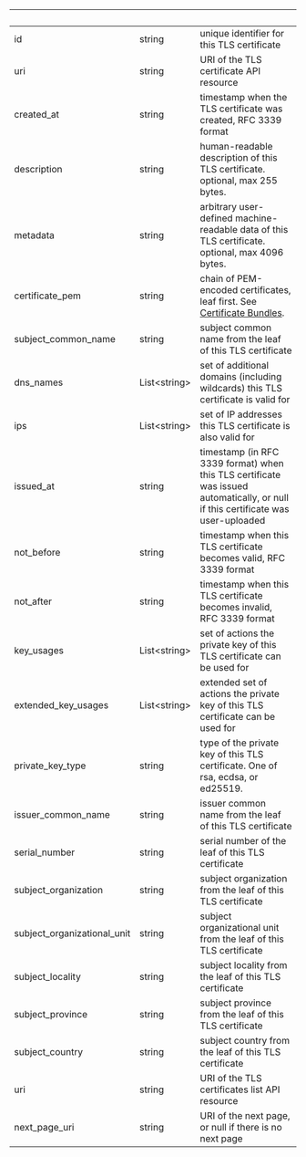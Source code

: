 <!-- Code generated for API Clients. DO NOT EDIT. -->

| &nbsp; | &nbsp; | &nbsp; |
|---|---|---|
| id | string | unique identifier for this TLS certificate |
| uri | string | URI of the TLS certificate API resource |
| created_at | string | timestamp when the TLS certificate was created, RFC 3339 format |
| description | string | human-readable description of this TLS certificate. optional, max 255 bytes. |
| metadata | string | arbitrary user-defined machine-readable data of this TLS certificate. optional, max 4096 bytes. |
| certificate_pem | string | chain of PEM-encoded certificates, leaf first. See [Certificate Bundles](/cloud-edge/endpoints#certificate-chains). |
| subject_common_name | string | subject common name from the leaf of this TLS certificate |
| dns_names | List&lt;string&gt; | set of additional domains (including wildcards) this TLS certificate is valid for |
| ips | List&lt;string&gt; | set of IP addresses this TLS certificate is also valid for |
| issued_at | string | timestamp (in RFC 3339 format) when this TLS certificate was issued automatically, or null if this certificate was user-uploaded |
| not_before | string | timestamp when this TLS certificate becomes valid, RFC 3339 format |
| not_after | string | timestamp when this TLS certificate becomes invalid, RFC 3339 format |
| key_usages | List&lt;string&gt; | set of actions the private key of this TLS certificate can be used for |
| extended_key_usages | List&lt;string&gt; | extended set of actions the private key of this TLS certificate can be used for |
| private_key_type | string | type of the private key of this TLS certificate. One of rsa, ecdsa, or ed25519. |
| issuer_common_name | string | issuer common name from the leaf of this TLS certificate |
| serial_number | string | serial number of the leaf of this TLS certificate |
| subject_organization | string | subject organization from the leaf of this TLS certificate |
| subject_organizational_unit | string | subject organizational unit from the leaf of this TLS certificate |
| subject_locality | string | subject locality from the leaf of this TLS certificate |
| subject_province | string | subject province from the leaf of this TLS certificate |
| subject_country | string | subject country from the leaf of this TLS certificate |
| uri | string | URI of the TLS certificates list API resource |
| next_page_uri | string | URI of the next page, or null if there is no next page |